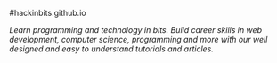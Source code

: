 #hackinbits.github.io

*Learn programming and technology in bits. Build career skills in web development, computer science, programming and more with our well designed and easy to understand tutorials and articles.*
